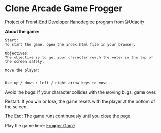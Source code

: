 # Clone Arcade Game Frogger

Project of [Frond-End Developer Nanodegree](https://br.udacity.com/course/front-end-web-developer-nanodegree--nd001-br-advanced) program from @Udacity

**About the game:**
```
Start:
To start the game, open the index.html file in your browser.

Objectives:
The objective is to get your character reach the water in the top of the screen safely.

Move the player:


Use up / down / left / right arrow keys to move
```

Avoid the bugs:
If your character collides with the moving bugs, game over.

Restart:
If you win or lose, the game resets with the player at the bottom of the screen.

The End:
The game runs continuously until you close the page.

Play the game here:
[Frogger Game](https://mrodrigochaves.github.io/frontend-nanodegree-arcade-game-frogger/)
